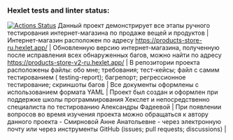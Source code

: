 ### Hexlet tests and linter status:
[![Actions Status](https://github.com/AnnHaus/qa-engineer-project-84/actions/workflows/hexlet-check.yml/badge.svg)](https://github.com/AnnHaus/qa-engineer-project-84/actions)
Данный проект демонстрирует все этапы ручного тестирования интернет-магазина по продаже вещей и продуктов |
Интернет-магазин расположен по адресу https://products-store-ru.hexlet.app/ |
Обновленную версию интернет-магазина, полученную после исправления всех обнаруженных багов, можно найти по адресу https://products-store-v2-ru.hexlet.app/ |
В репозитории проекта расположены файлы: обо мне; требования; тест-кейсы; файл с самим тестированием ( testing-report); багрепорт; регрессионное тестирование; скриншоты багов |
Все документы оформлены с использованием формата YAML |
Проект был создан и оформлен при поддержке школы программирования Хекслет и непосредственно специалиста по тестированию Александры Фадеевой |
При появлении вопросов во время изучения проекта можно обращаться к автору данного проекта - Смирновой Анне Анатольевне - через электронную почту или через инструменты GitHub (issues; pull requests; discussions) |

